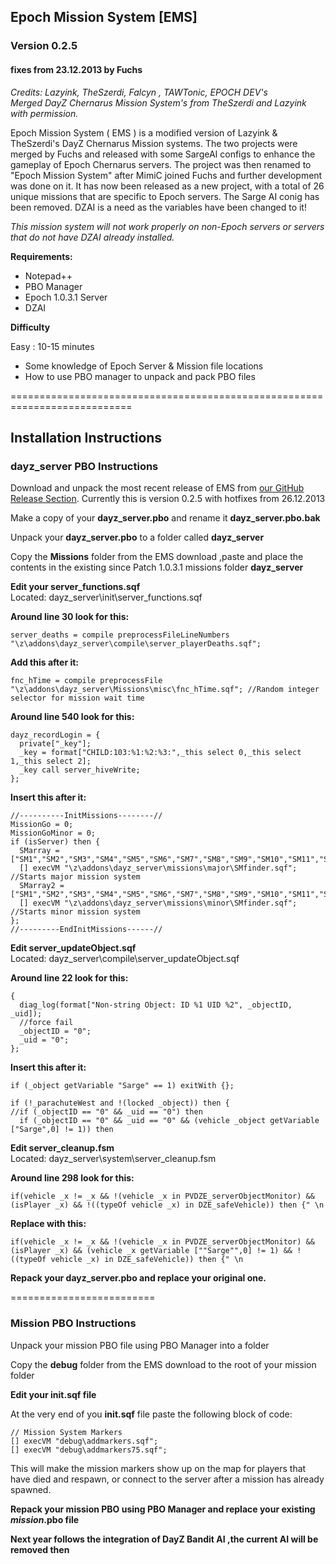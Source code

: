 ## Epoch Mission System [EMS]
### Version 0.2.5
#### fixes from 23.12.2013 by Fuchs 

_Credits: Lazyink, TheSzerdi, Falcyn , TAWTonic, EPOCH DEV's<br>
Merged DayZ Chernarus Mission System's from TheSzerdi and Lazyink with permission._


Epoch Mission System ( EMS ) is a modified version of Lazyink & TheSzerdi's DayZ Chernarus Mission systems. The two projects were merged by Fuchs and released with some SargeAI configs to enhance the gameplay of Epoch Chernarus servers. The project was then renamed to "Epoch Mission System" after MimiC joined Fuchs and further development was done on it. It has now been released as a new project, with a total of 26 unique missions that are specific to Epoch servers.
The Sarge AI conig has been removed.
DZAI is a need as the variables have been changed to it!

_This mission system will not work properly on non-Epoch servers or servers that do not have DZAI already installed._

**Requirements:**

* Notepad++
* PBO Manager
* Epoch 1.0.3.1 Server
* DZAI 

**Difficulty**

Easy : 10-15 minutes

* Some knowledge of Epoch Server & Mission file locations
* How to use PBO manager to unpack and pack PBO files

===========================================================================

## Installation Instructions
### dayz_server PBO Instructions

Download and unpack the most recent release of EMS from <a href="https://github.com/TheFuchs/Epoch-Mission-System--EMS-/releases">our GitHub Release Section</a>. Currently this is version 0.2.5 with hotfixes from 26.12.2013 

Make a copy of your <b>dayz_server.pbo</b> and rename it <b>dayz_server.pbo.bak</b>

Unpack your <b>dayz_server.pbo</b> to a folder called <b>dayz_server</b>

Copy the <b>Missions</b> folder from the EMS download ,paste and place the contents in the existing since Patch 1.0.3.1 missions folder <b>dayz_server</b>


<b>Edit your server_functions.sqf</b><br>Located: dayz_server\init\server_functions.sqf<br>

<b>Around line 30 look for this:</b>

    server_deaths = compile preprocessFileLineNumbers "\z\addons\dayz_server\compile\server_playerDeaths.sqf";

<b>Add this after it:</b>

    fnc_hTime = compile preprocessFile "\z\addons\dayz_server\Missions\misc\fnc_hTime.sqf"; //Random integer selector for mission wait time

<b>Around line 540 look for this:</b>
	

    dayz_recordLogin = {
      private["_key"];
      _key = format["CHILD:103:%1:%2:%3:",_this select 0,_this select 1,_this select 2];
      _key call server_hiveWrite;
    };


<b>Insert this after it:</b>
	

    //----------InitMissions--------//
    MissionGo = 0;
    MissionGoMinor = 0;
    if (isServer) then { 
      SMarray = ["SM1","SM2","SM3","SM4","SM5","SM6","SM7","SM8","SM9","SM10","SM11","SM12","SM13"];
      [] execVM "\z\addons\dayz_server\missions\major\SMfinder.sqf"; //Starts major mission system
      SMarray2 = ["SM1","SM2","SM3","SM4","SM5","SM6","SM7","SM8","SM9","SM10","SM11","SM12","SM13"];
      [] execVM "\z\addons\dayz_server\missions\minor\SMfinder.sqf"; //Starts minor mission system
    };
    //---------EndInitMissions------//

	
<b>Edit server_updateObject.sqf</b><br>Located: dayz_server\compile\server_updateObject.sqf

<b>Around line 22 look for this:</b>

    { 
      diag_log(format["Non-string Object: ID %1 UID %2", _objectID, _uid]);
      //force fail
      _objectID = "0";
      _uid = "0";
    };

<b>Insert this after it:</b>

    if (_object getVariable "Sarge" == 1) exitWith {};

    if (!_parachuteWest and !(locked _object)) then {
    //if (_objectID == "0" && _uid == "0") then
      if (_objectID == "0" && _uid == "0" && (vehicle _object getVariable ["Sarge",0] != 1)) then

<b>Edit server_cleanup.fsm</b><br>Located: dayz_server\system\server_cleanup.fsm

<b>Around line 298 look for this:</b>

    if(vehicle _x != _x && !(vehicle _x in PVDZE_serverObjectMonitor) && (isPlayer _x) && !((typeOf vehicle _x) in DZE_safeVehicle)) then {" \n

<b>Replace with this:</b>

    if(vehicle _x != _x && !(vehicle _x in PVDZE_serverObjectMonitor) && (isPlayer _x) && (vehicle _x getVariable [""Sarge"",0] != 1) && !((typeOf vehicle _x) in DZE_safeVehicle)) then {" \n

<b>Repack your dayz_server.pbo and replace your original one.</b>

=========================

### Mission PBO Instructions

Unpack your mission PBO file using PBO Manager into a folder

Copy the <b>debug</b> folder from the EMS download to the root of your mission folder

<b>Edit your init.sqf file</b>

At the very end of you <b>init.sqf</b> file paste the following block of code:

    // Mission System Markers
    [] execVM "debug\addmarkers.sqf";
    [] execVM "debug\addmarkers75.sqf";

This will make the mission markers show up on the map for players that have died and respawn, or connect to the server after a mission has already spawned.

<b>Repack your mission PBO using PBO Manager and replace your existing _mission_.pbo file</b>

<b>Next year follows the integration of DayZ Bandit AI ,the current AI will be removed then</b>
